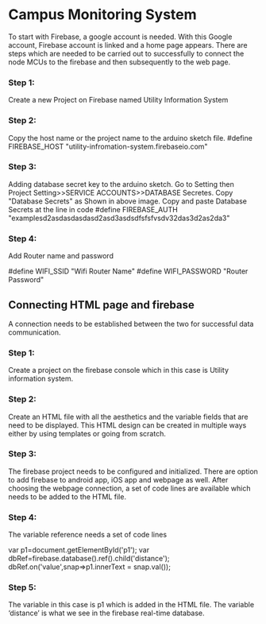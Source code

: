 # Campus Monitoring System
To start with Firebase, a google account is needed. With this Google account, Firebase
account is linked and a home page appears. There are steps which are needed to be carried
out to successfully to connect the node MCUs to the firebase and then subsequently to the
web page.

### Step 1: 
Create a new Project on Firebase named Utility Information System



### Step 2: 
Copy the host name or the project name to the arduino sketch file.
#define FIREBASE_HOST "utility-infromation-system.firebaseio.com"




### Step 3: 
Adding database secret key to the arduino sketch.
Go to Setting then Project Setting>>SERVICE ACCOUNTS>>DATABASE Secretes.
Copy "Database Secrets" as Shown in above image.
Copy and paste Database Secrets at the line in code
#define FIREBASE_AUTH
"examplesd2asdasdasdasd2asd3asdsdfsfsfvsdv32das3d2as2da3"


### Step 4: 
Add Router name and password

#define WIFI_SSID "Wifi Router Name"
#define WIFI_PASSWORD "Router Password"


## Connecting HTML page and firebase

A connection needs to be established between the two for successful data communication.

### Step 1: 
Create a project on the firebase console which in this case is Utility information system.

### Step 2: 
Create an HTML file with all the aesthetics and the variable fields that are need to be
displayed. This HTML design can be created in multiple ways either by using templates or
going from scratch.

### Step 3: 
The firebase project needs to be configured and initialized. There are option to add
firebase to android app, iOS app and webpage as well. After choosing the webpage connection,
a set of code lines are available which needs to be added to the HTML file.


### Step 4: 

The variable reference needs a set of code lines

var p1=document.getElementById('p1');
var dbRef=firebase.database().ref().child('distance');
dbRef.on('value',snap=>p1.innerText = snap.val());

### Step 5: 
The variable in this case is p1 which is added in the HTML file. The variable ‘distance’
is what we see in the firebase real-time database.
